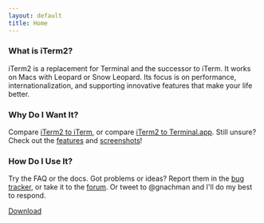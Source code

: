 ```yaml
---
layout: default
title: Home
---
```


### What is iTerm2?

iTerm2 is a replacement for Terminal and the successor to iTerm. It works on Macs with Leopard or Snow Leopard. Its focus is on performance, internationalization, and supporting innovative features that make your life better.

### Why Do I Want It?

Compare [iTerm2 to iTerm](/vs-iterm),
or compare [iTerm2 to Terminal.app](/iterm2-vs-terminal-app).
Still unsure? Check out the [features](/features) and
[screenshots](/screenshots)!

### How Do I Use It? 

Try the FAQ or the docs. Got problems or ideas? Report them in the
[bug tracker](http://code.google.com/p/iterm2/issues/entry),
or take it to the [forum](http://groups.google.com/group/iterm2-discuss).
Or tweet to @gnachman and I'll do my best to respond.

[Download](/downloads/list)
